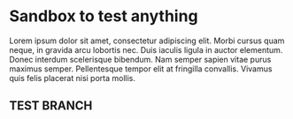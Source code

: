 # Sandbox to test anything

Lorem ipsum dolor sit amet, consectetur adipiscing elit. Morbi cursus quam neque, in gravida arcu lobortis nec. Duis iaculis ligula in auctor elementum. Donec interdum scelerisque bibendum. Nam semper sapien vitae purus maximus semper. Pellentesque tempor elit at fringilla convallis. Vivamus quis felis placerat nisi porta mollis. 

## TEST BRANCH

